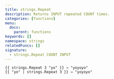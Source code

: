 ```yaml
---
title: strings.Repeat
description: Returns INPUT repeated COUNT times.
categories: [functions]
menu:
  docs:
    parent: functions
keywords: []
namespace: strings
relatedFuncs: []
signature:
  - strings.Repeat COUNT INPUT
---
```


```go-html-template
{{ strings.Repeat 3 "yo" }} → "yoyoyo"
{{ "yo" | strings.Repeat 3 }} → "yoyoyo"
```
